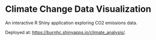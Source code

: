 # Climate Change Data Visualization
An interactive R Shiny application exploring CO2 emissions data.

Deployed at: https://burnhc.shinyapps.io/climate_analysis/.
